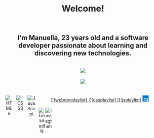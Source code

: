 <div align="center">
<h1>Welcome!</h1>
</div>
</br>
<div align="center">
<h2>I'm Manuella, 23 years old and a software developer passionate about learning and discovering new technologies.</h2>
</div>
</br>
<div align="center">
  <div align="center">
  <a href="https://github.com/manuggetts">
    <img height="180em" src="https://github-readme-stats.vercel.app/api?username=manuggetts&show_icons=true&theme=dark&include_all_commits=true&count_private=true"/>
    </div>
</br>
  <div align="center">
    <img height="180em" src="https://github-readme-stats.vercel.app/api/top-langs/?username=manuggetts&layout=compact&langs_count=7&theme=dark"/>
</div>
</div>
</br>
 <div align="center">
<div style="display: inline_block"><br>
[<img align="left" alt="HTML5" width="26px" src="https://cdn.jsdelivr.net/gh/devicons/devicon/icons/html5/html5-original.svg" style="padding-right:10px;" />][webdevplaylist]
[<img align="left" alt="CSS3" width="26px" src="https://cdn.jsdelivr.net/gh/devicons/devicon/icons/css3/css3-original.svg" style="padding-right:10px;" />][cssplaylist]
[<img align="left" alt="JavaScript" width="26px" src="https://cdn.jsdelivr.net/gh/devicons/devicon/icons/javascript/javascript-original.svg" style="padding-right:10px;" />][jsplaylist]
<code><img height="20" src="https://raw.githubusercontent.com/github/explore/80688e429a7d4ef2fca1e82350fe8e3517d3494d/topics/typescript/typescript.png"></code>
</div>
 </div>
</br>

<div align="center">
<a target="_blank" href="linkedin.com/in/manuella-oliveira-02b369192/">
  <img align="left" alt="LinkdedIN" width="22px" src="https://cdn.jsdelivr.net/npm/simple-icons@v3/icons/linkedin.svg" />
</a>
<a target="_blank" href="instagram.com/manuggetts/">
  <img align="left" alt="Instagram" width="22px" src="https://cdn.jsdelivr.net/npm/simple-icons@v3/icons/instagram.svg" />
</a>
</div>
</br>
